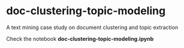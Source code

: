 # doc-clustering-topic-modeling

A text mining case study on document clustering and topic extraction

Check the notebook **doc-clustering-topic-modeling.ipynb**
